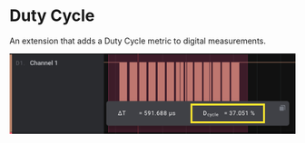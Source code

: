 # Duty Cycle

An extension that adds a Duty Cycle metric to digital measurements.

![Duty Cycle Measurement Example](files/screenshot.png)
